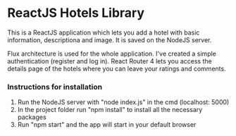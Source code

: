 # ReactJS Hotels Library

This is a ReactJS application which lets you add a hotel with basic information, descriptiona and image. It is saved on the NodeJS server.

Flux architecture is used for the whole application. I've created a simple authentication (register and log in). React Router 4 lets you access the details page of the hotels where you can leave your ratings and comments.

### Instructions for installation
1. Run the NodeJS server with "node index.js" in the cmd (localhost: 5000)
2. In the project folder run "npm install" to install all the necessary packages
3. Run "npm start" and the app will start in your default browser
